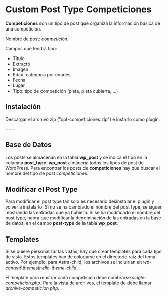 # Custom Post Type Competiciones

**Competiciones** son un tipo de post que organiza la información básica de una competición.

Nombre de post: *competición*.

Campos que tendrá tipo:

- Título
- Extracto
- Imagen
- Edad: categoría por edades.
- Fecha
- Lugar
- Tipo: tipo de competición (pista, pista cubierta, ...)

## Instalación

Descargar el archivo zip ("cpt-competiciones.zip") e instarlo como plugin.

===

## Base de Datos

Los posts se almacenan en la tabla **wp_post** y se indica el tipo en la columna **post_type**.
**wp_post** almacena todos los tipos de post de WordPress.
Para encontrar los posts de **competiciones** hay que buscar el nombre del tipo de post *competiciones*.

## Modificar el Post Type

Para modificar el post type tan solo es necesario desinstalar el plugin y volver a instalarlo.
Si no se ha cambiado el nombre del post type, se siguen mostrando las entradas que ya hubiera.
Si se ha modificado el nombre del post type, habra que modificar la denominación de las entradas en la
base de datos, en el campo **post-type** de la tabla **wp_post**.

## Templates

Si se quiere personalizar las vistas, hay que crear templates para cada tipo 
de vista.
Estos templates han de colocarse en el directorio raíz del tema activo.
Por ejemplo, para Astra-child, los archivos se incluirían en *wp-content\themes\hello-theme-child*.

El template para mostrar cada competición debe nombrarse *single-competicion.php*.
Para la vista de archivos, el template de debe llamar *archive-competicion.php*.
